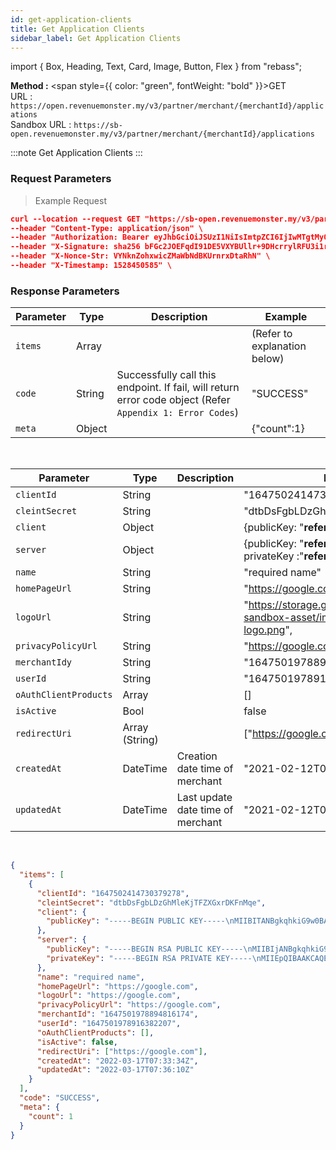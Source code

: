```yaml
---
id: get-application-clients
title: Get Application Clients
sidebar_label: Get Application Clients
---
```


import { Box, Heading, Text, Card, Image, Button, Flex } from "rebass";

**Method :** <span style={{ color: "green", fontWeight: "bold" }}>GET</span><br/>
URL : `https://open.revenuemonster.my/v3/partner/merchant/{merchantId}/applications`<br/>
Sandbox URL : `https://sb-open.revenuemonster.my/v3/partner/merchant/{merchantId}/applications`

:::note
Get Application Clients
:::

### Request Parameters

> Example Request

```json
curl --location --request GET "https://sb-open.revenuemonster.my/v3/partner/merchant/{merchantId}/applications" \
--header "Content-Type: application/json" \
--header "Authorization: Bearer eyJhbGciOiJSUzI1NiIsImtpZCI6IjIwMTgtMy0xOCIsInR5cCI6IkpXVCJ9.eyJhdWQiOlsiYXBpX2NsaWVudEBFaGNLQzA5QmRYUm9RMnhwWlc1MEVQZUEyYXJ4dk1PSUZnIl0sImV4cCI6MTU5MzU4MDY0NSwiaWF0IjoxNTkwOTg4NjQ1LCJpc3MiOiJodHRwczovL29hdXRoLnJldmVudWVtb25zdGVyLm15IiwianRpIjoiRWh3S0VFOUJkWFJvUVdOalpYTnpWRzlyWlc0UXMtNnI5LVgzbElvVyIsIm5iZiI6MTU5MDk4ODY0NSwic3ViIjoiRWhRS0NFMWxjbU5vWVc1MEVMUF9wNlNKNnFQN0ZSSVFDZ1JWYzJWeUVPaXZfb1dKNnFQN0ZRIn0.RKtXykw3y0ov3mKKa_K2h5FZB2jXtqf3gNRwwnzzA4xTMdY09mEHlFupMeUmchFW2XHYK254LdMYbF4ZhjxK9K51UUdQBYH-zZpo0WWtPSZqrPGtT-c4z_sEO73EDVcek3rDwyWiXvjSKDpsZM7NOdKRm5tvT3qNK-7C7WMUjSXDcBzbTFhwfOAOO1n-wMR9H_w0DuIE-yMjEZkOdt7GUIBC8F5izATlZH0FRTx4VAwQWY4gjjQ9-3PbUbHx-NKiFXwCOAsxu-79PiF0HDEHb6ZOCGywNmKuanEXqLonli0caZiUZfrdT53y3Xnd3W2SEr6s7ZQxWnQO5PeOU7BQYA" \
--header "X-Signature: sha256 bFGc2JOEFqdI91DE5VXYBUllr+9DHcrrylRFU3i1r72aPmJreljn0dU+nwPSwTH/dTQUiZ9C2aQSF8AuT959EW4WEyEZ6VWgt9gCyZaU/bcOQ/ZIhKc06+uwzivVhAzpbUtG5tm5/sBp4ig6Sk7L6SE0Ecu6Tm0FhYl0qdgZvrTh4EEpLs3kHIuYL9QXKJILfKlu4gTX1Exrt7nNyEr8ndeUMaKYrj3FckMbRtmCwc829SsVp6FAgvoDPnguUJ+VjLF1e9NXhar2JwYjuqMkwsmUWRDbittqCgCCfaPF8anarlLsoXbdYEa7bp9BYp2U/Dw3Xd2MlamEZSR8H+Dosw==" \
--header "X-Nonce-Str: VYNknZohxwicZMaWbNdBKUrnrxDtaRhN" \
--header "X-Timestamp: 1528450585" \

```

### Response Parameters

| Parameter | Type   | Description                                                                                               | Example                      |
| --------- | ------ | --------------------------------------------------------------------------------------------------------- | ---------------------------- |
| `items`   | Array  |                                                                                                           | (Refer to explanation below) |
| `code`    | String | Successfully call this endpoint. If fail, will return error code object (Refer `Appendix 1: Error Codes`) | "SUCCESS"                    |
| `meta`    | Object |                                                                                                           | {"count":1}                  |

<br />

| Parameter             | Type           | Description                       | Example                                                                             |
| --------------------- | -------------- | --------------------------------- | ----------------------------------------------------------------------------------- |
| `clientId`            | String         |                                   | "1647502414730379278"                                                               |
| `cleintSecret`        | String         |                                   | "dtbDsFgbLDzGhMleKjTFZXGxrDKFnMqe"                                                  |
| `client`              | Object         |                                   | {publicKey: "**refer below example**"}                                              |
| `server`              | Object         |                                   | {publicKey: "**refer below example**" , privateKey :"**refer below example**"}      |
| `name`                | String         |                                   | "required name"                                                                     |
| `homePageUrl`         | String         |                                   | "https://google.com"                                                                |
| `logoUrl`             | String         |                                   | "https://storage.googleapis.com/rm-sandbox-asset/img/default-application-logo.png", |
| `privacyPolicyUrl`    | String         |                                   | "https://google.com"                                                                |
| `merchantIdy`         | String         |                                   | "1647501978894816174"                                                               |
| `userId`              | String         |                                   | "1647501978916382207"                                                               |
| `oAuthClientProducts` | Array          |                                   | []                                                                                  |
| `isActive`            | Bool           |                                   | false                                                                               |
| `redirectUri`         | Array (String) |                                   | ["https://google.com"],                                                             |
| `createdAt`           | DateTime       | Creation date time of merchant    | "2021-02-12T08:53:13Z"                                                              |
| `updatedAt`           | DateTime       | Last update date time of merchant | "2021-02-12T08:53:13Z"                                                              |

<br />

```json
{
  "items": [
    {
      "clientId": "1647502414730379278",
      "cleintSecret": "dtbDsFgbLDzGhMleKjTFZXGxrDKFnMqe",
      "client": {
        "publicKey": "-----BEGIN PUBLIC KEY-----\nMIIBITANBgkqhkiG9w0BAQEFAAOCAQ4AMIIBCQKCAQBsJf/68nKn3WFcmbA4uK45\nYTQJ2M9XRf82COhN6OQpTLs4PEQSFCix9/05DdOfqe4PR64JS+nlA3q54YXLq++b\nuG8aerNM39Ie0VssTq+Wu3antoq9qvSQL0ADSfLPtWxRKirY8ysrFWN8yU2p7ofp\n/byYvo5DZ9i6aclctottecc/1NWaXWFSLzbsceSGjP3O+17+gMXCnwroT87XdGXJ\nY/D11Cly8sD3Ll9OKIT1aDlKkkR9FWcFct0wDYEedutBAMOFjYAW3jvcUbdi7CKy\neX42N7t7dIb1tw+WTFSpx5+tHKqRwLUq5S9eTx4e8+UxJ9LUTyr14O+TkTSL8Fpx\nAgMBAAE=\n-----END PUBLIC KEY-----"
      },
      "server": {
        "publicKey": "-----BEGIN RSA PUBLIC KEY-----\nMIIBIjANBgkqhkiG9w0BAQEFAAOCAQ8AMIIBCgKCAQEA3PfCJJSxGIvXNI//SROs\n3RK183bs25NjzJH6iXB3Y3hPmHWzGRckU0IAmCMIpu37p76DgzMJF8jfyZmvVNBv\nftQaQUGsCyUlGb+zkBGhdYC7uNmOfCpx49+ic3GrOnXrX/2x32qSRoLq3Ux1iZWf\nTA03Pb1O7v8ikBI1NN8z8+GR2IY6eWlr53+sSw/nFVKFwgnij3AV7rxmjuQOPdnn\n48tQJfm7uOGWy2HSlg8Mu2GJWhZar3GfEGVEfBLXN2AUTLCQGmVX/MqwWCsE+vjz\n985meEuMAXKe8OiFUlRn2Y/8nX0rT/YCqorTRWURNrYKr34f50G287kIm3s7vVmW\nwwIDAQAB\n-----END RSA PUBLIC KEY-----\n",
        "privateKey": "-----BEGIN RSA PRIVATE KEY-----\nMIIEpQIBAAKCAQEA3PfCJJSxGIvXNI//SROs3RK183bs25NjzJH6iXB3Y3hPmHWz\nGRckU0IAmCMIpu37p76DgzMJF8jfyZmvVNBvftQaQUGsCyUlGb+zkBGhdYC7uNmO\nfCpx49+ic3GrOnXrX/2x32qSRoLq3Ux1iZWfTA03Pb1O7v8ikBI1NN8z8+GR2IY6\neWlr53+sSw/nFVKFwgnij3AV7rxmjuQOPdnn48tQJfm7uOGWy2HSlg8Mu2GJWhZa\nr3GfEGVEfBLXN2AUTLCQGmVX/MqwWCsE+vjz985meEuMAXKe8OiFUlRn2Y/8nX0r\nT/YCqorTRWURNrYKr34f50G287kIm3s7vVmWwwIDAQABAoIBAQC3C/8l8o8qOF3U\nSx09WjEvCdr0jqXz14sq4hrbU/Fy0y2MrKPquwL6fYikfxEhx69a7DVhsBtuOpc4\nGDnoVqqmM+pz+IUezmyHggir5g8MmdHodUDVlwu1q4KVg6pGyXxsjmqVG2GFS9pn\n7HjJusq1Y5VJbdM/pNbq5kpxPB17fuznDBXXE7pPQ5V1MbmarNO7EyU5yrhqDqhB\nrTHoZSb9qQ1d7oQSl7JCrolAvmdjgVoHedYECT4vDVYi7yVgsQtKVxt29TDTi1jA\nmDXXC+pBtVxgtuRJzkFp6NHTc9CfcJ+mg98bPKag/VQDvAnS+8Lai/NpIMp1NXFp\nuARJ6c+hAoGBAPVMGMSduFzXcSC2TpmGfnE36svYKg6SPEa80yQsDPWCcKG09r26\n+QkrgOJkIcjFjMsg6y7OvxVQ7NXqYOBv9LqOqhmp4RBAMryxQeh4sWi69EBEEmIL\nDWXvrxu0u18910vdizGvru+Mq2jD1qEFUem1m2acOig/EK+1Ho1M9hkJAoGBAOab\n6Im7npFfkZVRx/np+bUUwo+38YI2kIq6GHEtdzRdL4L6wk5YxCMB1T6Mv1PGtgnY\nY9plWuMJpW4kuarhYWRFHr0RFUCExYn9PGScc4EZ8OVgRzYMrYrAH0MZS1eRFkbi\nH/PDqcwarQW5Ic56Q+BJ38p/0B2Syr0UACL3fCBrAoGBAKbOJpGdhz9rKfzKvExe\nTyGCmuIfjwn1m5Om2BXi9rUFDL6KJrgCq1L3CF/rI6Y54HJJYmSkJwDB1SvqhBJb\nT5qFZVqqUOgSH+58w4roeAv2Bh6lq7KMPYIyKWu3zSsJDJ0EfKE/DMDNccp+UjeR\nPJCm9JQkbM/tgtVZXvtLeJaxAoGBALLj6OzHbYeKIm455a5ZscqmExPX9nIzj8b9\n+634PguR6iRqD8clFumtJ1YBav47HMXgZf1qOKn8tqcNuDX15k4ZTHIQSXMmS/Ly\nTiIiN3vDutrE6Bjmls0Wommzun1wYF6WVYEMnLBnVScmaTI6KGNaC0+T/MakM7+f\nP0fgwhqHAoGAC9g5GYadr7C4CFPku4yOxpnOae5wR8FcxjNkfIJxV9DULjaTzISs\nzAKio5XbYR/Q4HnIYKS9vjIF7IOJGawt4MQGxAJBIdeye0w9DGyTU5In0ZlCGa6n\ngmxGBxjCTaGGSuUnA9VcCV6g4xpW1JIXCoJUl0EY/a+Re8hENR/HmH0=\n-----END RSA PRIVATE KEY-----\n"
      },
      "name": "required name",
      "homePageUrl": "https://google.com",
      "logoUrl": "https://google.com",
      "privacyPolicyUrl": "https://google.com",
      "merchantId": "1647501978894816174",
      "userId": "1647501978916382207",
      "oAuthClientProducts": [],
      "isActive": false,
      "redirectUri": ["https://google.com"],
      "createdAt": "2022-03-17T07:33:34Z",
      "updatedAt": "2022-03-17T07:36:10Z"
    }
  ],
  "code": "SUCCESS",
  "meta": {
    "count": 1
  }
}
```
